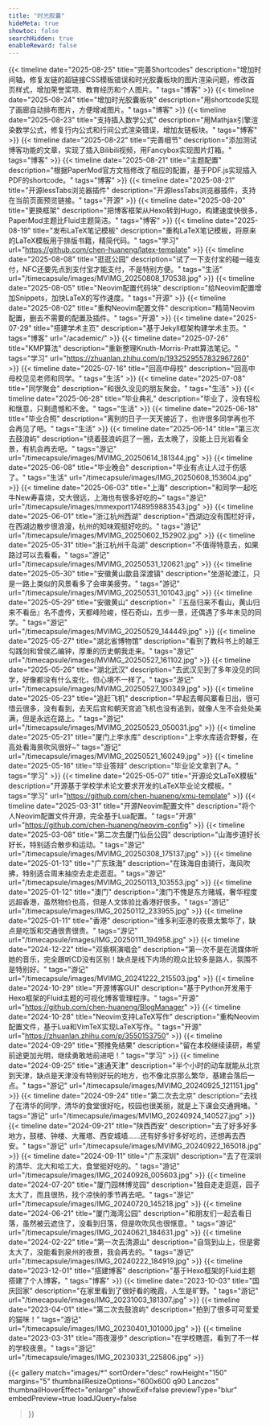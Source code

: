 ```yaml
---
title: "时光胶囊"
hideMeta: true
showtoc: false
searchHidden: true
enableReward: false
---
```


{{< timeline date="2025-08-25" title="完善Shortcodes" description="增加时间轴，修复友链的超链接CSS模板错误和时光胶囊板块的图片渲染问题，修改首页样式，增加荣誉奖项、教育经历和个人图片。" tags="博客" >}}
{{< timeline date="2025-08-24" title="增加时光胶囊板块" description="用shortcode实现了画廊自动排布图片，方便增减图片。" tags="博客" >}}
{{< timeline date="2025-08-23" title="支持插入数学公式" description="用Mathjax引擎渲染数学公式，修复行内公式和行间公式渲染错误，增加友链板块。" tags="博客" >}}
{{< timeline date="2025-08-22" title="完善细节" description="添加测试博客功能的文章，实现了插入Bilibili视频，用Fancybox实现图片灯箱。" tags="博客" >}}
{{< timeline date="2025-08-21" title="主题配置" description="根据PaperMod官方文档修改了相应的配置，基于PDF.js实现插入PDF的shortcode。" tags="博客" >}}
{{< timeline date="2025-08-21" title="开源lessTabs浏览器插件" description="开源lessTabs浏览器插件，支持在当前页面预览链接。" tags="开源" >}}
{{< timeline date="2025-08-20" title="更换框架" description="把博客框架从Hexo转到Hugo，构建速度快很多，PaperMod主题比Fluid主题简洁。" tags="博客" >}}
{{< timeline date="2025-08-19" title="发布LaTeX笔记模板" description="重构LaTeX笔记模板，将原来的LaTeX模板用于排版书籍，精简代码。" tags="学习" url="https://github.com/chen-huaneng/latex-template" >}}
{{< timeline date="2025-08-08" title="逛逛公园" description="试了一下支付宝的碰一碰支付，NFC还要先点到支付宝才能支付，不是特别方便。" tags="生活" url="/timecapsule/images/MVIMG_20250808_170538.jpg" >}}
{{< timeline date="2025-08-05" title="Neovim配置代码块" description="给Neovim配置增加Snippets，加快LaTeX的写作速度。" tags="开源" >}}
{{< timeline date="2025-08-02" title="重构Neovim配置文件" description="精简Neovim配置，删去不需要的配置及插件。" tags="开源" >}}
{{< timeline date="2025-07-29" title="搭建学术主页" description="基于Jekyll框架构建学术主页。" tags="博客" url="/academic/" >}}
{{< timeline date="2025-07-26" title="KMP算法" description="重新整理Knuth-Morris-Pratt算法笔记。" tags="学习" url="https://zhuanlan.zhihu.com/p/1932529557832967260" >}}
{{< timeline date="2025-07-16" title="回高中母校" description="回高中母校见见老师和同学。" tags="生活" >}}
{{< timeline date="2025-07-08" title="同学聚会" description="和很久没见的朋友聚会。" tags="生活" >}}
{{< timeline date="2025-06-28" title="毕业典礼" description="毕业了，没有轻松和惬意，只剩遗憾和不舍。" tags="生活" >}}
{{< timeline date="2025-06-18" title="毕业合照" description="离别的日子一天天接近了，也许很多同学再也不会再见了吧。" tags="生活" >}}
{{< timeline date="2025-06-14" title="第三次去鼓浪屿" description="绕着鼓浪屿逛了一圈，去太晚了，没能上日光岩看全景，有机会再去吧。" tags="游记" url="/timecapsule/images/MVIMG_20250614_181344.jpg" >}}
{{< timeline date="2025-06-08" title="毕业晚会" description="毕业有点让人过于伤感了。" tags="生活" url="/timecapsule/images/IMG_20250608_153604.jpg" >}}
{{< timeline date="2025-06-03" title="上海" description="和同学一起吃牛New寿喜烧，交大很远，上海也有很多好吃的~" tags="游记" url="/timecapsule/images/mmexport1748959883543.jpg" >}}
{{< timeline date="2025-06-01" title="浙江杭州西湖" description="西湖边没有围栏好评，在西湖边散步很浪漫，杭州的知味观挺好吃的。" tags="游记" url="/timecapsule/images/MVIMG_20250602_152902.jpg" >}}
{{< timeline date="2025-05-31" title="浙江杭州千岛湖" description="不值得特意去，如果路过可以去看看。" tags="游记" url="/timecapsule/images/MVIMG_20250531_120621.jpg" >}}
{{< timeline date="2025-05-30" title="安徽黄山歙县深渡镇" description="坐游轮渡江，只是一路上类似的风景看多了会审美疲劳。" tags="游记" url="/timecapsule/images/MVIMG_20250531_101043.jpg" >}}
{{< timeline date="2025-05-29" title="安徽黄山" description="『五岳归来不看山，黄山归来不看岳』名不虚传，天都峰险峻，怪石奇山，五步一景，还偶遇了多年未见的同学。" tags="游记" url="/timecapsule/images/MVIMG_20250529_144449.jpg" >}}
{{< timeline date="2025-05-27" title="湖北省博物馆" description="看到了教科书上的越王勾践剑和曾侯乙编钟，厚重的历史朝我走来。" tags="游记" url="/timecapsule/images/MVIMG_20250527_161102.jpg" >}}
{{< timeline date="2025-05-26" title="湖北武汉" description="去武汉见到了多年没见的同学，好像都没有什么变化，但心境不一样了。" tags="游记" url="/timecapsule/images/MVIMG_20250527_100349.jpg" >}}
{{< timeline date="2025-05-23" title="追赶飞机" description="早起去椰风寨看日出，很可惜云很多，没有看到，去天后宫和朝天宫追飞机也没有追到，就像人生不会处处美满，但是永远在路上。" tags="游记" url="/timecapsule/images/MVIMG_20250523_050031.jpg" >}}
{{< timeline date="2025-05-21" title="厦门上李水库" description="上李水库适合野餐，在高处看海景吹风很好~" tags="游记" url="/timecapsule/images/MVIMG_20250521_160249.jpg" >}}
{{< timeline date="2025-05-16" title="毕业答辩" description="毕业论文拿到了A。" tags="学习" >}}
{{< timeline date="2025-05-07" title="开源论文LaTeX模板" description="开源基于学校学术论文要求开发的LaTeX毕业论文模板。" tags="学习" url="https://github.com/chen-huaneng/xmu-template" >}}
{{< timeline date="2025-03-31" title="开源Neovim配置文件" description="将个人Neovim配置文件开源，完全基于Lua配置。" tags="开源" url="https://github.com/chen-huaneng/neovim-config" >}}
{{< timeline date="2025-03-08" title="第二次去厦门仙岳公园" description="山海步道好长好长，特别适合散步和运动。" tags="游记" url="/timecapsule/images/MVIMG_20250308_175137.jpg" >}}
{{< timeline date="2025-01-13" title="广东珠海" description="在珠海自由骑行，海风吹拂，特别适合周末抽空去走走逛逛。" tags="游记" url="/timecapsule/images/MVIMG_20250113_103553.jpg" >}}
{{< timeline date="2025-01-12" title="澳门" description="澳门不愧是东方赌城，奢华程度远超香港，虽然物价也高，但是人文体验比香港好很多。" tags="游记" url="/timecapsule/images/IMG_20250112_233955.jpg" >}}
{{< timeline date="2025-01-11" title="香港" description="维多利亚港的夜景太繁华了，缺点是吃饭和交通很贵很贵。" tags="游记" url="/timecapsule/images/IMG_20250111_194958.jpg" >}}
{{< timeline date="2024-12-22" title="邓紫棋演唱会" description="第一次不是在流媒体听她的音乐，完全跟听CD没有区别！缺点是线下内场的观众比较多是路人，氛围不是特别好。" tags="游记" url="/timecapsule/images/MVIMG_20241222_215503.jpg" >}}
{{< timeline date="2024-10-29" title="开源博客GUI" description="基于Python开发用于Hexo框架的Fluid主题的可视化博客管理程序。" tags="开源" url="https://github.com/chen-huaneng/BlogManager" >}}
{{< timeline date="2024-10-28" title="Neovim支持LaTeX写作" description="重构Neovim配置文件，基于Lua和VimTeX实现LaTeX写作。" tags="开源" url="https://zhuanlan.zhihu.com/p/3550153750" >}}
{{< timeline date="2024-09-29" title="预推免结果" description="留在本校继续读研，希望前途更加光明，继续勇敢地前进吧！" tags="学习" >}}
{{< timeline date="2024-09-25" title="速通天津" description="半个小时的动车就能从北京到天津，缺点是天津没有特别好玩的地方，也不像北京那么繁华，基建会落后一点。" tags="游记" url="/timecapsule/images/MVIMG_20240925_121151.jpg" >}}
{{< timeline date="2024-09-24" title="第二次去北京" description="去找了在清华的同学，清华的食堂很好吃，校园也很美丽，就是上下课会交通拥堵。" tags="游记" url="/timecapsule/images/MVIMG_20240924_140527.jpg" >}}
{{< timeline date="2024-09-21" title="陕西西安" description="去了好多好多地方，鼓楼、钟楼、大雁塔、西安城墙……还有好多好多好吃的，还想再去西安。" tags="游记" url="/timecapsule/images/MVIMG_20240922_165018.jpg" >}}
{{< timeline date="2024-09-11" title="广东深圳" description="去了在深圳的清华、北大和哈工大，食堂挺好吃的。" tags="游记" url="/timecapsule/images/IMG_20240926_005603.jpg" >}}
{{< timeline date="2024-07-20" title="厦门园林博览园" description="独自走走逛逛，园子太大了，而且很热，找个凉快的季节再去吧。" tags="游记" url="/timecapsule/images/IMG_20240720_145218.jpg" >}}
{{< timeline date="2024-06-21" title="厦门海湾公园" description="和朋友们一起去看日落，虽然被云遮住了，没看到日落，但是吹吹风也很惬意。" tags="游记" url="/timecapsule/images/IMG_20240621_184631.jpg" >}}
{{< timeline date="2024-02-22" title="第一次去清源山" description="自驾到山上，但是雾太大了，没能看到泉州的夜景，我会再去的。" tags="游记" url="/timecapsule/images/IMG_20240222_184919.jpg" >}}
{{< timeline date="2023-12-01" title="搭建博客" description="基于Hexo框架的Fluid主题搭建了个人博客。" tags="博客" >}}
{{< timeline date="2023-10-03" title="国庆回家" description="在家里看到了很好看的晚霞，人生是旷野。" tags="游记" url="/timecapsule/images/IMG_20231003_181307.jpg" >}}
{{< timeline date="2023-04-01" title="第二次去鼓浪屿" description="拍到了很多可可爱爱的猫咪！" tags="游记" url="/timecapsule/images/IMG_20230401_101000.jpg" >}}
{{< timeline date="2023-03-31" title="雨夜漫步" description="在学校瞎逛，看到了不一样的学校夜景。" tags="游记" url="/timecapsule/images/IMG_20230331_225806.jpg" >}}

{{< gallery 
match="images/*" 
sortOrder="desc" 
rowHeight="150" 
margins="5" 
thumbnailResizeOptions="600x600 q90 Lanczos" 
thumbnailHoverEffect="enlarge"
showExif=false 
previewType="blur" 
embedPreview=true 
loadJQuery=false 
>}}